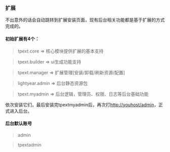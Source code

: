 ### 扩展
不出意外的话会自动跳转到扩展安装页面，现有后台相关功能都是基于扩展的方式完成的。
#### 初始扩展有4个：

>tpext.core      => 核心模块提供扩展的基本支持

>tpext.builder   => ui生成功能支持

>tpext.manager   => 扩展管理[安装/卸载/刷新资源/配置]

>lightyear.admin => 后台静态资源包

>tpext.myadmin   => 后台逻辑，管理员、权限、日志等后台基础功能

依次安装它们，最后安装完tpextmyadmin后，再次打<http://youhost/admin>，正式进入后台。
#### 后台默认账号 
>admin

>tpextadmin